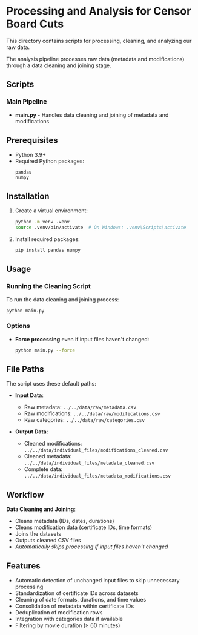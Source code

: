 # Processing and Analysis for Censor Board Cuts

This directory contains scripts for processing, cleaning, and analyzing our raw data.

The analysis pipeline processes raw data (metadata and modifications) through a data cleaning and joining stage.

## Scripts

### Main Pipeline

- **main.py** - Handles data cleaning and joining of metadata and modifications

## Prerequisites

- Python 3.9+
- Required Python packages:
  ```
  pandas
  numpy
  ```

## Installation

1. Create a virtual environment:
   ```bash
   python -m venv .venv
   source .venv/bin/activate  # On Windows: .venv\Scripts\activate
   ```

2. Install required packages:
   ```bash
   pip install pandas numpy
   ```

## Usage

### Running the Cleaning Script

To run the data cleaning and joining process:
```bash
python main.py
```

### Options

- **Force processing** even if input files haven't changed:
  ```bash
  python main.py --force
  ```

## File Paths

The script uses these default paths:

- **Input Data**:
  - Raw metadata: `../../data/raw/metadata.csv`
  - Raw modifications: `../../data/raw/modifications.csv`
  - Raw categories: `../../data/raw/categories.csv`

- **Output Data**:
  - Cleaned modifications: `../../data/individual_files/modifications_cleaned.csv`
  - Cleaned metadata: `../../data/individual_files/metadata_cleaned.csv`
  - Complete data: `../../data/individual_files/metadata_modifications.csv`

## Workflow

**Data Cleaning and Joining**:
   - Cleans metadata (IDs, dates, durations)
   - Cleans modification data (certificate IDs, time formats)
   - Joins the datasets
   - Outputs cleaned CSV files
   - *Automatically skips processing if input files haven't changed*

## Features

- Automatic detection of unchanged input files to skip unnecessary processing
- Standardization of certificate IDs across datasets
- Cleaning of date formats, durations, and time values
- Consolidation of metadata within certificate IDs
- Deduplication of modification rows
- Integration with categories data if available
- Filtering by movie duration (≥ 60 minutes) 